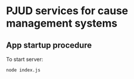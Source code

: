 # PJUD services for cause management systems

## App startup procedure

To start server:

```bash
node index.js
```
